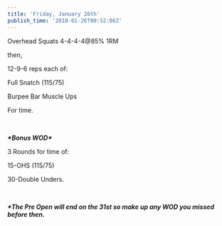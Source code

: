 ```yaml
---
title: 'Friday, January 26th'
publish_time: '2018-01-26T00:52:06Z'
---
```


Overhead Squats 4-4-4-4\@85% 1RM

then,

12-9-6 reps each of:

Full Snatch (115/75)

Burpee Bar Muscle Ups

For time.

 

***\*Bonus WOD\****

3 Rounds for time of:

15-OHS (115/75)

30-Double Unders.

 

***\*The Pre Open will end on the 31st so make up any WOD you missed
before then.***
